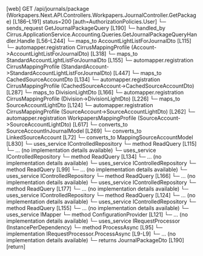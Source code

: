 [web] GET /api/journals/package  (Workpapers.Next.API.Controllers.Workpapers.JournalController.GetPackage)  [L186–L191] status=200 [auth=AuthorizationPolicies.User]
  └─ sends_request GetJournalPackageQuery [L190]
    └─ handled_by Cirrus.ApplicationService.Accounting.Queries.GetJournalPackageQueryHandler.Handle [L56–L244]
      └─ maps_to AccountLightListForJournalDto [L115]
        └─ automapper.registration CirrusMappingProfile (Account->AccountLightListForJournalDto) [L318]
      └─ maps_to StandardAccountLightListForJournalDto [L155]
        └─ automapper.registration CirrusMappingProfile (StandardAccount->StandardAccountLightListForJournalDto) [L447]
      └─ maps_to CachedSourceAccountDto [L134]
        └─ automapper.registration CirrusMappingProfile (CachedSourceAccount->CachedSourceAccountDto) [L287]
      └─ maps_to DivisionLightDto [L166]
        └─ automapper.registration CirrusMappingProfile (Division->DivisionLightDto) [L226]
      └─ maps_to SourceAccountLightDto [L124]
        └─ automapper.registration CirrusMappingProfile (SourceAccount->SourceAccountLightDto) [L262]
        └─ automapper.registration WorkpapersMappingProfile (SourceAccount->SourceAccountLightDto) [L617]
        └─ converts_to SourceAccountInJournalModel [L269]
        └─ converts_to LinkedSourceAccount [L72]
        └─ converts_to MappingSourceAccountModel [L830]
      └─ uses_service IControlledRepository<Account>
        └─ method ReadQuery [L115]
          └─ ... (no implementation details available)
      └─ uses_service IControlledRepository<CachedSourceAccount>
        └─ method ReadQuery [L134]
          └─ ... (no implementation details available)
      └─ uses_service IControlledRepository<Dataset>
        └─ method ReadQuery [L99]
          └─ ... (no implementation details available)
      └─ uses_service IControlledRepository<Division>
        └─ method ReadQuery [L166]
          └─ ... (no implementation details available)
      └─ uses_service IControlledRepository<Journal>
        └─ method ReadQuery [L177]
          └─ ... (no implementation details available)
      └─ uses_service IControlledRepository<SourceAccount>
        └─ method ReadQuery [L124]
          └─ ... (no implementation details available)
      └─ uses_service IControlledRepository<StandardAccount>
        └─ method ReadQuery [L155]
          └─ ... (no implementation details available)
      └─ uses_service IMapper
        └─ method ConfigurationProvider [L121]
          └─ ... (no implementation details available)
      └─ uses_service IRequestProcessor (InstancePerDependency)
        └─ method ProcessAsync [L95]
          └─ implementation IRequestProcessor.ProcessAsync [L9-L9]
          └─ ... (no implementation details available)
  └─ returns JournalPackageDto [L190] [return]

